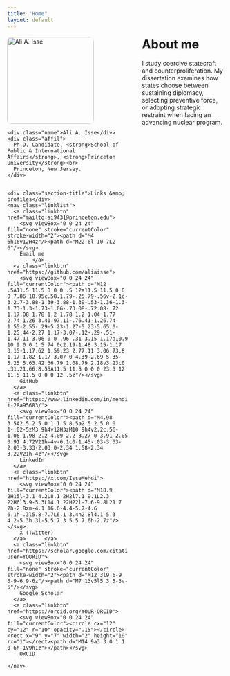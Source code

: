 ```yaml
---
title: "Home"
layout: default
---
```


<!-- ===== page styles (self-contained) ===== -->
<style>
/* remove the bottom footer strip to avoid the duplicate name */
.site-footer { display: none !important; }

/* top header colors (title + nav) */
.site-header .site-title,
.site-header .site-nav .page-link { color:#1a73e8 !important; text-decoration:none; }
.site-header .site-title:hover,
.site-header .site-nav .page-link:hover,
.site-header .site-nav .page-link:focus { color:#1558b0 !important; }

/* two-column page: left sidebar, right content */
.layout { display:grid; grid-template-columns: 280px 1fr; gap:2rem; margin-top:1rem; }
@media (max-width: 860px){ .layout{ grid-template-columns:1fr; } }

/* left sidebar */
.sidebar { }
.sidebar .photo img { width:200px; max-width:100%; border-radius:10px; box-shadow:0 1px 4px rgba(0,0,0,.08); }
.sidebar .name { font-size:1.25rem; font-weight:700; margin:.75rem 0 .25rem; color:#1a73e8; }
.sidebar .affil { color:#555; margin:0 0 .75rem; line-height:1.35; }

/* link sections under the photo */
.section-title { font-weight:600; margin:1rem 0 .5rem; }
.linklist { display:flex; flex-direction:column; gap:.4rem; }
.linkbtn {
  display:flex; align-items:center; gap:.5rem;
  padding:.45rem .6rem; border:1px solid #e5e5e5; border-radius:10px;
  text-decoration:none; background:#fff;
}
.linkbtn:hover { background:#f6f8ff; }
.linkbtn svg { width:16px; height:16px; }

/* right column */
.content h1 { margin-top:0; }
</style>

<div class="layout">

  <!-- ========== LEFT: photo, name, affiliation, links ========== -->
  <aside class="sidebar">
    <div class="photo">
      <img src="{{ '/assets/headshot.jpg' | relative_url }}" alt="Ali A. Isse">
    </div>

    <div class="name">Ali A. Isse</div>
    <div class="affil">
      Ph.D. Candidate, <strong>School of Public & International Affairs</strong>, <strong>Princeton University</strong><br>
      Princeton, New Jersey.
    </div>


    <div class="section-title">Links &amp; profiles</div>
    <nav class="linklist">
      <a class="linkbtn" href="mailto:ai9431@princeton.edu">
        <svg viewBox="0 0 24 24" fill="none" stroke="currentColor" stroke-width="2"><path d="M4 6h16v12H4z"/><path d="M22 6l-10 7L2 6"/></svg>
        Email me
            </a>
      <a class="linkbtn" href="https://github.com/aliaisse">
        <svg viewBox="0 0 24 24" fill="currentColor"><path d="M12 .5A11.5 11.5 0 0 0 .5 12a11.5 11.5 0 0 0 7.86 10.95c.58.1.79-.25.79-.56v-2.1c-3.2.7-3.88-1.39-3.88-1.39-.53-1.36-1.3-1.73-1.3-1.73-1.06-.73.08-.72.08-.72 1.17.08 1.78 1.2 1.78 1.2 1.04 1.77 2.74 1.26 3.41.97.11-.76.41-1.26.74-1.55-2.55-.29-5.23-1.27-5.23-5.65 0-1.25.44-2.27 1.17-3.07-.12-.29-.51-1.47.11-3.06 0 0 .96-.31 3.15 1.17a10.9 10.9 0 0 1 5.74 0c2.19-1.48 3.15-1.17 3.15-1.17.62 1.59.23 2.77.11 3.06.73.8 1.17 1.82 1.17 3.07 0 4.39-2.69 5.35-5.25 5.63.42.36.79 1.08.79 2.18v3.23c0 .31.21.66.8.55A11.5 11.5 0 0 0 23.5 12 11.5 11.5 0 0 0 12 .5z"/></svg>
        GitHub
      </a>
      <a class="linkbtn" href="https://www.linkedin.com/in/mehdi-i-28a95683/">
        <svg viewBox="0 0 24 24" fill="currentColor"><path d="M4.98 3.5A2.5 2.5 0 1 1 5 8.5a2.5 2.5 0 0 1-.02-5zM3 9h4v12H3zM10 9h4v2.2c.56-1.06 1.98-2.2 4.09-2.2 3.27 0 3.91 2.05 3.91 4.72V21h-4v-6.1c0-1.45-.03-3.33-2.03-3.33-2.03 0-2.34 1.58-2.34 3.22V21h-4z"/></svg>
        LinkedIn
      </a>
      <a class="linkbtn" href="https://x.com/IsseMehdi">
        <svg viewBox="0 0 24 24" fill="currentColor"><path d="M18.9 2H15l-3.1 4.2L8.1 2H2l7.1 9.1L2.3 22H6l3.9-5.3L14.1 22H22l-7.6-9.8L21.7 2h-2.8zm-4.1 16.6-4.4-5.7-4.6 6.1h-.3l5.8-7.7L6.1 3.4h2.8l4.1 5.3 4.2-5.3h.3l-5.5 7.3 5.5 7.6h-2.7z"/></svg>
        X (Twitter)
      </a>      </a>
      <a class="linkbtn" href="https://scholar.google.com/citations?user=YOURID">
        <svg viewBox="0 0 24 24" fill="none" stroke="currentColor" stroke-width="2"><path d="M12 3l9 6-9 6-9-6 9-6z"/><path d="M7 13v5l5 3 5-3v-5"/></svg>
        Google Scholar
      </a>
      <a class="linkbtn" href="https://orcid.org/YOUR-ORCID">
        <svg viewBox="0 0 24 24" fill="currentColor"><circle cx="12" cy="12" r="10" opacity=".15"></circle><rect x="9" y="7" width="2" height="10" rx="1"></rect><path d="M14 9a3 3 0 1 1 0 6h-1V9h1z"></path></svg>
        ORCID
  
    </nav>
  </aside>

  <!-- ========== RIGHT: page content ========== -->
  <main class="content">
    <h1>About me</h1>
    <p>
      I study coercive statecraft and counterproliferation. My dissertation examines how states choose
      between sustaining diplomacy, selecting preventive force, or adopting strategic restraint when facing
      an advancing nuclear program.
    </p>
    
  </main>

</div>
